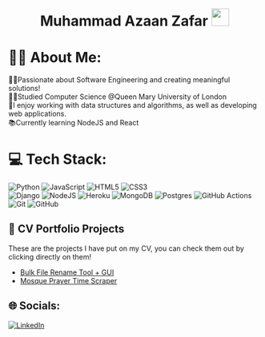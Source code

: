 <h1 align="center">Muhammad Azaan Zafar <img src="https://media.giphy.com/media/hvRJCLFzcasrR4ia7z/giphy.gif" width="35"></h1>

# 🤷‍♂️ About Me:
👨‍💻Passionate about Software Engineering and creating meaningful solutions!<br>👨‍🎓Studied Computer Science @Queen Mary University of London<br>🧠I enjoy working with data structures and algorithms, as well as developing web applications.<br>📚Currently learning NodeJS and React

# 💻 Tech Stack:
![Python](https://img.shields.io/badge/python-3670A0?style=for-the-badge&logo=python&logoColor=ffdd54)
![JavaScript](https://img.shields.io/badge/javascript-%23323330.svg?style=for-the-badge&logo=javascript&logoColor=%23F7DF1E) 
![HTML5](https://img.shields.io/badge/html5-%23E34F26.svg?style=for-the-badge&logo=html5&logoColor=white) 
![CSS3](https://img.shields.io/badge/css3-%231572B6.svg?style=for-the-badge&logo=css3&logoColor=white)<br/>
![Django](https://img.shields.io/badge/django-%23092E20.svg?style=for-the-badge&logo=django&logoColor=white) 
![NodeJS](https://img.shields.io/badge/node.js-6DA55F?style=for-the-badge&logo=node.js&logoColor=white) 
![Heroku](https://img.shields.io/badge/heroku-%23430098.svg?style=for-the-badge&logo=heroku&logoColor=white) ![MongoDB](https://img.shields.io/badge/MongoDB-%234ea94b.svg?style=for-the-badge&logo=mongodb&logoColor=white) ![Postgres](https://img.shields.io/badge/postgres-%23316192.svg?style=for-the-badge&logo=postgresql&logoColor=white)
![GitHub Actions](https://img.shields.io/badge/github%20actions-%232671E5.svg?style=for-the-badge&logo=githubactions&logoColor=white) ![Git](https://img.shields.io/badge/git-%23F05033.svg?style=for-the-badge&logo=git&logoColor=white) ![GitHub](https://img.shields.io/badge/github-%23121011.svg?style=for-the-badge&logo=github&logoColor=white)

## 📝 CV Portfolio Projects
These are the projects I have put on my CV, you can check them out by clicking directly on them!
- [Bulk File Rename Tool + GUI](https://github.com/azaanzafar1610/bulkRenameFile)
- [Mosque Prayer Time Scraper](https://github.com/azaanzafar1610/salah-time)

## 🌐 Socials:
[![LinkedIn](https://img.shields.io/badge/LinkedIn-%230077B5.svg?logo=linkedin&logoColor=white)](https://linkedin.com/in/muhammad-azaan-zafar-60752b1b8) 

<!-- Proudly created with GPRM ( https://gprm.itsvg.in ) -->






